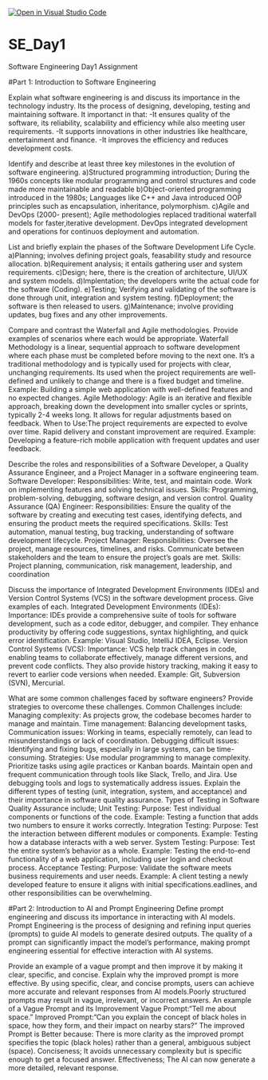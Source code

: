 [![Open in Visual Studio Code](https://classroom.github.com/assets/open-in-vscode-2e0aaae1b6195c2367325f4f02e2d04e9abb55f0b24a779b69b11b9e10269abc.svg)](https://classroom.github.com/online_ide?assignment_repo_id=18418803&assignment_repo_type=AssignmentRepo)
# SE_Day1
Software Engineering Day1 Assignment

#Part 1: Introduction to Software Engineering

Explain what software engineering is and discuss its importance in the technology industry.
Its the process of designing, developing, testing and maintaining software. 
It importanct in that: 
-It ensures quality of the software, its reliability, scalability and efficiency while also meeting user requirements.
-It supports innovations in other industries like healthcare, entertainment and finance.
-It improves the efficiency and reduces development costs.

Identify and describe at least three key milestones in the evolution of software engineering.
a)Structured programming introduction; During the 1960s concepts like modular programming and control structures and code made more maintainable and readable
b)Object-oriented programming introduced in the 1980s; Languages like C++ and Java introduced OOP principles such as encapsulation, inheritance, polymorphism.
c)Agile and DevOps (2000- present); Agile methodologies replaced traditional waterfall models for faster,iterative development. DevOps integrated development and operations for continuos deployment and automation.

List and briefly explain the phases of the Software Development Life Cycle.
a)Planning; involves defining project goals, feasability study and resource allocation.
b)Requirement analysis; it entails gathering user and system requirements.
c)Design; here, there is the creation of architecture, UI/UX and system models.
d)Implentation; the developers write the actual code for the software (Coding).
e)Testing; Verifying and validating of the software is done through unit, integration and system testing.
f)Deployment; the software is then released to users.
g)Maintenance; involve providing updates, bug fixes and any other improvements.

Compare and contrast the Waterfall and Agile methodologies. Provide examples of scenarios where each would be appropriate.
Waterfall Methodology is a linear, sequential approach to software development where each phase must be completed before moving to the next one. It’s a traditional methodology and is typically used for projects with clear, unchanging requirements.
Its used when the project requirements are well-defined and unlikely to change and there is a fixed budget and timeline.
Example: Building a simple web application with well-defined features and no expected changes.
Agile Methodology: Agile is an iterative and flexible approach, breaking down the development into smaller cycles or sprints, typically 2-4 weeks long. It allows for regular adjustments based on feedback.
When to Use:The project requirements are expected to evolve over time.
Rapid delivery and constant improvement are required.
Example: Developing a feature-rich mobile application with frequent updates and user feedback.

Describe the roles and responsibilities of a Software Developer, a Quality Assurance Engineer, and a Project Manager in a software engineering team.
Software Developer:
Responsibilities: Write, test, and maintain code. Work on implementing features and solving technical issues.
Skills: Programming, problem-solving, debugging, software design, and version control.
Quality Assurance (QA) Engineer:
Responsibilities: Ensure the quality of the software by creating and executing test cases, identifying defects, and ensuring the product meets the required specifications.
Skills: Test automation, manual testing, bug tracking, understanding of software development lifecycle.
Project Manager:
Responsibilities: Oversee the project, manage resources, timelines, and risks. Communicate between stakeholders and the team to ensure the project’s goals are met.
Skills: Project planning, communication, risk management, leadership, and coordination

Discuss the importance of Integrated Development Environments (IDEs) and Version Control Systems (VCS) in the software development process. Give examples of each.
Integrated Development Environments (IDEs):
Importance: IDEs provide a comprehensive suite of tools for software development, such as a code editor, debugger, and compiler. They enhance productivity by offering code suggestions, syntax highlighting, and quick error identification.
Example: Visual Studio, IntelliJ IDEA, Eclipse.
Version Control Systems (VCS):
Importance: VCS help track changes in code, enabling teams to collaborate effectively, manage different versions, and prevent code conflicts. They also provide history tracking, making it easy to revert to earlier code versions when needed.
Example: Git, Subversion (SVN), Mercurial.

What are some common challenges faced by software engineers? Provide strategies to overcome these challenges.
Common Challenges include:
Managing complexity: As projects grow, the codebase becomes harder to manage and maintain.
Time management: Balancing development tasks, 
Communication issues: Working in teams, especially remotely, can lead to misunderstandings or lack of coordination.
Debugging difficult issues: Identifying and fixing bugs, especially in large systems, can be time-consuming.
Strategies:
Use modular programming to manage complexity.
Prioritize tasks using agile practices or Kanban boards.
Maintain open and frequent communication through tools like Slack, Trello, and Jira.
Use debugging tools and logs to systematically address issues.
Explain the different types of testing (unit, integration, system, and acceptance) and their importance in software quality assurance.
Types of Testing in Software Quality Assurance include;
Unit Testing:
Purpose: Test individual components or functions of the code.
Example: Testing a function that adds two numbers to ensure it works correctly.
Integration Testing:
Purpose: Test the interaction between different modules or components.
Example: Testing how a database interacts with a web server.
System Testing:
Purpose: Test the entire system’s behavior as a whole.
Example: Testing the end-to-end functionality of a web application, including user login and checkout process.
Acceptance Testing:
Purpose: Validate the software meets business requirements and user needs.
Example: A client testing a newly developed feature to ensure it aligns with initial specifications.eadlines, and other responsibilities can be overwhelming.


#Part 2: Introduction to AI and Prompt Engineering
Define prompt engineering and discuss its importance in interacting with AI models.
Prompt Engineering is the process of designing and refining input queries (prompts) to guide AI models to generate desired outputs. The quality of a prompt can significantly impact the model’s performance, making prompt engineering essential for effective interaction with AI systems.

Provide an example of a vague prompt and then improve it by making it clear, specific, and concise. Explain why the improved prompt is more effective.
By using specific, clear, and concise prompts, users can achieve more accurate and relevant responses from AI models.Poorly structured prompts may result in vague, irrelevant, or incorrect answers.
An example of a Vague Prompt and its Improvement
Vague Prompt:“Tell me about space.”
Improved Prompt:“Can you explain the concept of black holes in space, how they form, and their impact on nearby stars?”
The improved Prompt is Better because:
There is more clarity as the improved prompt specifies the topic (black holes) rather than a general, ambiguous subject (space).
Conciseness; It avoids unnecessary complexity but is specific enough to get a focused answer.
Effectiveness; The AI can now generate a more detailed, relevant response.

